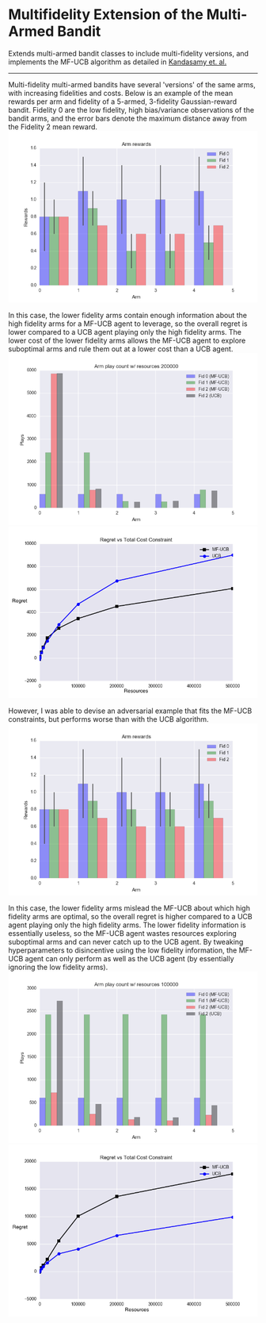 # Multifidelity Extension of the Multi-Armed Bandit

Extends multi-armed bandit classes to include multi-fidelity versions, and implements the MF-UCB algorithm as detailed in [Kandasamy et. al.]()

---

Multi-fidelity multi-armed bandits have several 'versions' of the same arms, with increasing fidelities and costs.  Below is an example of the mean rewards per arm and fidelity of a 5-armed, 3-fidelity Gaussian-reward bandit.  Fidelity 0 are the low fidelity, high bias/variance observations of the bandit arms, and the error bars denote the maximum distance away from the Fidelity 2 mean reward.
![alt text](https://github.com/drruumms/bandits/blob/master/mf_bandits/mf_rewards_case3.png "MF-MA Bandit Rewards")

In this case, the lower fidelity arms contain enough information about the high fidelity arms for a MF-UCB agent to leverage, so the overall regret is lower compared to a UCB agent playing only the high fidelity arms.  The lower cost of the lower fidelity arms allows the MF-UCB agent to explore suboptimal arms and rule them out at a lower cost than a UCB agent.
![alt text](https://github.com/drruumms/bandits/blob/master/mf_bandits/mf_plays_case3.png "MF-UCB vs. UCB Plays")
![alt text](https://github.com/drruumms/bandits/blob/master/mf_bandits/mf_regret_Case3.png "MF-UCB vs. UCB Regret")

However, I was able to devise an adversarial example that fits the MF-UCB constraints, but performs worse than with the UCB algorithm.
![alt text](https://github.com/drruumms/bandits/blob/master/mf_bandits/mf_rewards_case5.png "MF-MA Bandit Rewards")

In this case, the lower fidelity arms mislead the MF-UCB about which high fidelity arms are optimal, so the overall regret is higher compared to a UCB agent playing only the high fidelity arms.  The lower fidelity information is essentially useless, so the MF-UCB agent wastes resources exploring suboptimal arms and can never catch up to the UCB agent.  By tweaking hyperparameters to disincentive using the low fidelity information, the MF-UCB agent can only perform as well as the UCB agent (by essentially ignoring the low fidelity arms).
![alt text](https://github.com/drruumms/bandits/blob/master/mf_bandits/mf_plays_case5.png "MF-UCB vs. UCB Plays")
![alt text](https://github.com/drruumms/bandits/blob/master/mf_bandits/mf_regret_case5.png "MF-UCB vs. UCB Regret")